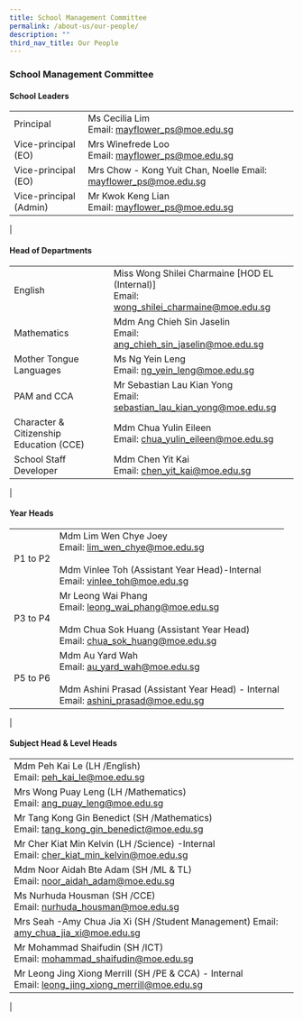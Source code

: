 ```yaml
---
title: School Management Committee
permalink: /about-us/our-people/
description: ""
third_nav_title: Our People
---
```

### **School Management Committee**
#### **School Leaders**

|  |  |
|---|---|
|  Principal |  Ms Cecilia Lim<br> Email: [mayflower_ps@moe.edu.sg](mailto:mayflower_ps@moe.edu.sg) |
|  Vice-principal (EO) |  Mrs Winefrede Loo<br> Email: [mayflower_ps@moe.edu.sg](mailto:mayflower_ps@moe.edu.sg) |
|  Vice-principal (EO) |  Mrs Chow - Kong Yuit Chan, Noelle Email: [mayflower_ps@moe.edu.sg](mailto:mayflower_ps@moe.edu.sg) |
|  Vice-principal (Admin) |  Mr Kwok Keng Lian<br> Email: [mayflower_ps@moe.edu.sg](mailto:mayflower_ps@moe.edu.sg) |
|

#### **Head of Departments**

|  |  |
|---|---|
|  English |  Miss Wong Shilei Charmaine [HOD EL (Internal)] <br> Email: [wong_shilei_charmaine@moe.edu.sg](mailto:wong_shilei_charmaine@moe.edu.sg) |
|  Mathematics |  Mdm Ang Chieh Sin Jaselin<br> Email: [ang_chieh_sin_jaselin@moe.edu.sg](mailto:ang_chieh_sin_jaselin@moe.edu.sg) |
|  Mother Tongue  Languages |  Ms Ng Yein Leng<br> Email: [ng_yein_leng@moe.edu.sg](mailto:ng_yein_leng@moe.edu.sg) |
|  PAM and CCA |  Mr Sebastian Lau Kian Yong<br> Email: [sebastian_lau_kian_yong@moe.edu.sg](mailto:sebastian_lau_kian_yong@moe.edu.sg) |
|  Character & Citizenship Education (CCE) |  Mdm Chua Yulin Eileen<br> Email: [chua_yulin_eileen@moe.edu.sg](mailto:chua_yulin_eileen@moe.edu.sg) |
|  School Staff Developer |  Mdm Chen Yit Kai<br> Email: [chen_yit_kai@moe.edu.sg](mailto:chen_yit_kai@moe.edu.sg) |
|

#### **Year Heads**

|  |  |
|---|---|
|   P1 to P2 |  Mdm Lim Wen Chye Joey<br> Email: [lim_wen_chye@moe.edu.sg](mailto:lim_wen_chye@moe.edu.sg)<br><br>  Mdm Vinlee Toh (Assistant Year Head)-Internal<br>Email: [vinlee_toh@moe.edu.sg](mailto:vinlee_toh@moe.edu.sg) |
|   P3 to P4 |  Mr Leong Wai Phang<br> Email: [leong_wai_phang@moe.edu.sg](mailto:leong_wai_phang@moe.edu.sg)<br><br> Mdm Chua Sok Huang (Assistant Year Head) <br> Email: [chua_sok_huang@moe.edu.sg](mailto:chua_sok_huang@moe.edu.sg)<br> |
|   P5 to P6 |  Mdm Au Yard Wah <br> Email: [au_yard_wah@moe.edu.sg](mailto:au_yard_wah@moe.edu.sg)<br><br> Mdm Ashini Prasad (Assistant Year Head) - Internal<br> Email: [ashini_prasad@moe.edu.sg](mailto:ashini_prasad@moe.edu.sg)  |
|

#### **Subject Head & Level Heads**

|  |
|---|
|  Mdm Peh Kai Le (LH /English)<br> Email: peh_kai_le@moe.edu.sg  |
|  Mrs Wong Puay Leng (LH /Mathematics) <br> Email: ang_puay_leng@moe.edu.sg  |
|  Mr Tang Kong Gin Benedict (SH /Mathematics) <br> Email: tang_kong_gin_benedict@moe.edu.sg |
|  Mr Cher Kiat Min Kelvin (LH /Science) -Internal<br> Email: cher_kiat_min_kelvin@moe.edu.sg |
|  Mdm Noor Aidah Bte Adam (SH /ML & TL)<br> Email: noor_aidah_adam@moe.edu.sg |
|  Ms Nurhuda Housman (SH /CCE)<br> Email: nurhuda_housman@moe.edu.sg  |
|  Mrs Seah -Amy Chua Jia Xi (SH /Student Management) Email: amy_chua_jia_xi@moe.edu.sg |
|  Mr Mohammad Shaifudin (SH /ICT) <br> Email: mohammad_shaifudin@moe.edu.sg |
| Mr Leong Jing Xiong Merrill (SH /PE & CCA) - Internal <br> Email: leong_jing_xiong_merrill@moe.edu.sg  |
|

